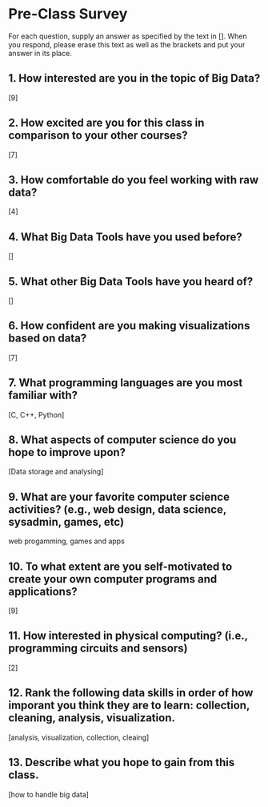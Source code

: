 # Pre-Class Survey

For each question, supply an answer as specified by the text in [].  When you respond, please erase this text as well as the brackets and put your answer in its place.

## 1. How interested are you in the topic of Big Data?
[9]

## 2. How excited are you for this class in comparison to your other courses? 
[7]

## 3. How comfortable do you feel working with raw data?
[4]

## 4. What Big Data Tools have you used before?
[]

## 5. What other Big Data Tools have you heard of?
[]


## 6. How confident are you making visualizations based on data?
[7]

## 7. What programming languages are you most familiar with?
[C, C++, Python]

## 8. What aspects of computer science do you hope to improve upon?
[Data storage and analysing]

## 9. What are your favorite computer science activities? (e.g., web design, data science, sysadmin, games, etc)
web progamming, games and apps

## 10. To what extent are you self-motivated to create your own computer programs and applications?
[9]


## 11. How interested in physical computing? (i.e., programming circuits and sensors)
[2]

## 12. Rank the following data skills in order of how imporant you think they are to learn: collection, cleaning, analysis, visualization.
[analysis, visualization, collection, cleaing]


## 13. Describe what you hope to gain from this class.
[how to handle big data] 


